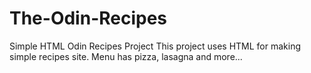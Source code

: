 # The-Odin-Recipes
Simple  HTML Odin Recipes Project
This project uses HTML for making simple recipes site.
Menu has pizza, lasagna and more...